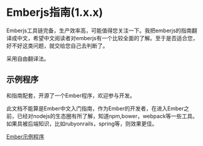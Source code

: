 # Emberjs指南(1.x.x)

Emberjs工具链完备，生产效率高，可能值得您关注一下。我把emberjs的指南翻译成中文，希望中文阅读者对emberjs有一个比较全面的了解。至于是否适合您，好不好这类问题，就交给您自己去判断了。

采用自由翻译法。

## 示例程序

和指南配套，开源了一个Ember程序，欢迎参与开发。

此文档不能算是Ember中文入门指南，作为Ember的开发者，在进入Ember之前，已经对nodejs的生态圈有所了解，知道npm,bower，webpack等一些工具。如果具被后端知识，比如rubyonrails，spring等，则效果更佳。

[Ember示例程序](http://git.oschina.net/jianglibo/m3958-ember)
